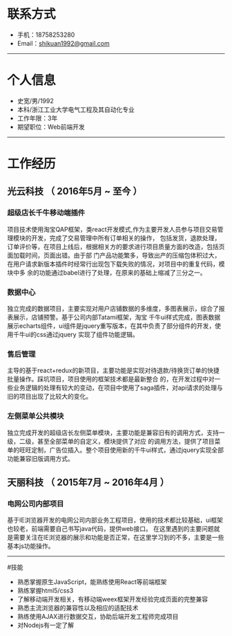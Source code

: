 # 联系方式

- 手机：18758253280    
- Email：shikuan1992@gmail.com 

---

# 个人信息

 - 史宽/男/1992 
 - 本科/浙江工业大学电气工程及其自动化专业 
 - 工作年限：3年
 - 期望职位：Web前端开发

---

# 工作经历

## 光云科技 （ 2016年5月 ~ 至今 ）

### 超级店长千牛移动端插件

  项目技术使用淘宝QAP框架，类react开发模式,作为主要开发人员参与项目交易管理模块的开发，完成了交易管理中所有订单相关的操作，
  包括发货，退款处理，订单评价等，在项目上线后，根据相关方的要求进行项目质量方面的改造，包括页面加载时间，页面出错。由于部
  门产品功能繁多，导致出产的压缩包体积过大，在用户请求新版本插件时经常行出现包下载失败的情况，对项目中的重复代码，模块中多
  余的功能通过babel进行了处理，在原来的基础上缩减了三分之一。

### 数据中心

  独立完成的数据项目，主要实现对用户店铺数据的多维度，多图表展示，综合了报表展示，店铺预警。基于公司内部Tatami框架，淘宝
  千牛ui样式完成，图表数据展示echarts组件，ui组件是jquery重写版本，在其中负责了部分组件的开发，使用千牛ui的css通过jquery
  实现了组件功能逻辑。

### 售后管理

   主导的基于react+redux的新项目，主要功能是实现对待退款/待换货订单的快捷批量操作。踩坑项目，项目使用的框架技术都是最新整合
   的，在开发过程中对一些业务逻辑的处理有较大的变动，在项目中使用了saga插件，对api请求的处理与旧的项目出现了比较大的变化。

### 左侧菜单公共模块

   独立完成开发的超级店长左侧菜单模块，主要功能是兼容旧有的调用方式，支持一级，二级，甚至全部菜单的自定义，模块提供了对应
   的调用方法，提供了项目菜单的旺旺定制，广告位插入。整个项目使用新的千牛ui样式，通过jquery实现全部功能兼容旧版调用方式。
 
## 天丽科技 （ 2015年7月 ~ 2016年4月 ）

### 电网公司内部项目 
   基于IE浏览器开发的电网公司内部业务工程项目，使用的技术都比较基础，ui框架也较老，前端需要自己书写java代码，提供web接口。
   在这里遇到的主要问题就是需要关注在IE浏览器的展示和功能是否正常，在这里学习到的不多，主要是一些基本js功能操作。

---
#技能

* 熟悉掌握原生JavaScript，能熟练使用React等前端框架
* 熟练掌握html5/css3
* 了解移动端开发相关，有移动端weex框架开发经验完成页面的完整兼容
* 熟悉主流浏览器的兼容性以及相应的适配技术
* 熟练使用AJAX进行数据交互，协助后端开发工程师完成项目
* 对Nodejs有一定了解

